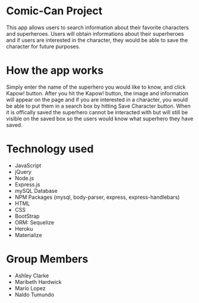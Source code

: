 # Comic-Can Project 
This app allows users to search information about their favorite characters and superheroes. Users will obtain informations about their superheroes and if users are interested in the character, they would be able to save the character for future purposes.

# How the app works
Simply enter the name of the superhero you would like to know, and click Kapow! button. After you hit the Kapow! button, the image and information will appear on the page and if you are interested in a character, you would be able to put them in a search box by hitting Save Character button. When it is offically saved the superhero cannot be interacted with but will still be visible on the saved box so the users would know what superhero they have saved.

# Technology used
- JavaScript
- jQuery
- Node.js
- Express.js
- mySQL Database
- NPM Packages (mysql, body-parser, express, express-handlebars)
- HTML
- CSS
- BootStrap
- ORM: Sequelize
- Heroku
- Materialize

# Group Members
- Ashley Clarke
- Maribeth Hardwick
- Mario Lopez
- Naldo Tumundo
